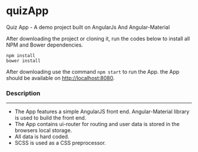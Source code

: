 # quizApp
Quiz App - A demo project built on AngularJs And Angular-Material

After downloading the project or cloning it, run the codes below to install all NPM and Bower dependencies.

```
npm install
bower install
```

After downloading use the command ```npm start``` to run the App. the App should be available on [http://localhost:8080](http://localhost:8080 "http://localhost:8080").

### Description
----------------
*   The App features a simple AngularJS front end. Angular-Material library is used to build the front end.
*   The App contains ui-router for routing and user data is stored in the browsers local storage.
*   All data is hard coded.
*   SCSS is used as a CSS preprocessor.